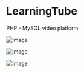 # LearningTube
PHP - MySQL video platform

![image](https://user-images.githubusercontent.com/74123271/146856412-f64f19d0-ac97-4a4d-9de3-e43d91ac0172.png)

![image](https://user-images.githubusercontent.com/74123271/146856464-ba8a8e14-48ca-4df0-ab08-ab6fbea86efa.png)

![image](https://user-images.githubusercontent.com/74123271/146856657-5ecd2372-fe22-4793-92cc-b0c30e0f18d0.png)




